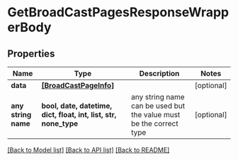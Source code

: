 # GetBroadCastPagesResponseWrapperBody


## Properties
Name | Type | Description | Notes
------------ | ------------- | ------------- | -------------
**data** | [**[BroadCastPageInfo]**](BroadCastPageInfo.md) |  | [optional] 
**any string name** | **bool, date, datetime, dict, float, int, list, str, none_type** | any string name can be used but the value must be the correct type | [optional]

[[Back to Model list]](../README.md#documentation-for-models) [[Back to API list]](../README.md#documentation-for-api-endpoints) [[Back to README]](../README.md)


